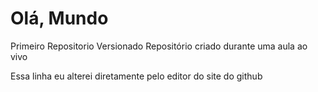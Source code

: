 # Olá, Mundo
Primeiro Repositorio Versionado
Repositório criado durante uma aula ao vivo

Essa linha eu alterei diretamente pelo editor do site do github

